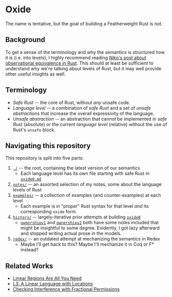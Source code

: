 # Oxide

The name is tentative, but the goal of building a Featherweight Rust is not.

## Background

To get a sense of the terminology and why the semantics is structured how it is (i.e. into levels),
I highly recommend reading [Niko's post about observational equivalence in Rust][niko]. This should
at least be sufficient to understand why we're talking about levels of Rust, but it may well provide
other useful insights as well.

## Terminology

- _Safe Rust_ -- the core of Rust, without _any_ unsafe code.
- _Language level_ -- a combination of _safe Rust_ and a set of _unsafe abstractions_ that increase
  the overall expressivity of the language.
- _Unsafe abstraction_ -- an abstraction that cannot be implemented in _safe Rust_ (absolute) or the
  current _language level_ (relative) without the use of Rust's `unsafe` block.

## Navigating this repository

This repository is split into five parts:

1. [`./`](./) -- the root, containing the latest version of our semantics
    - Each language level has its own file starting with safe Rust in [`oxide0.md`](oxide0.md)
2. [`notes/`](notes/) -- an assorted selection of my notes, some about the language levels of Rust
3. [`examples/`](examples/) -- a collection of examples (and counter-examples) at each level
    - Each example is in "proper" Rust syntax for that level _and_ its corresponding `oxide` form.
4. [`history/`](history/) -- largely-iterative prior attempts at building [`oxide0`](oxide0.md)
    - [`ownershipv1`](history/ownershipv1.md) and [`ownershipv2`](history/ownershipv1.md) both have
      some notes included that might be insightful to some degree. Evidently, I got lazy afterward
      and stopped writing actual prose in the models.
5. [`redex/`](redex/) -- an outdated attempt at mechanizing the semantics in Redex
    - Maybe I'll get back to this? Maybe I'll mechanize it in Coq or F* instead?

## Related Works

- [Linear Regions Are All You Need][linrgn]
- [L3: A Linear Language with Locations][linloc]
- [Checking Interference with Fractional Permissions][fracperm]

[niko]: http://smallcultfollowing.com/babysteps/blog/2016/10/02/observational-equivalence-and-unsafe-code/
[linrgn]: http://www.ccs.neu.edu/home/amal/papers/linrgn.pdf
[linloc]: http://www.ccs.neu.edu/home/amal/papers/linloc-techrpt.pdf
[fracperm]: https://link.springer.com/content/pdf/10.1007%2F3-540-44898-5_4.pdf
